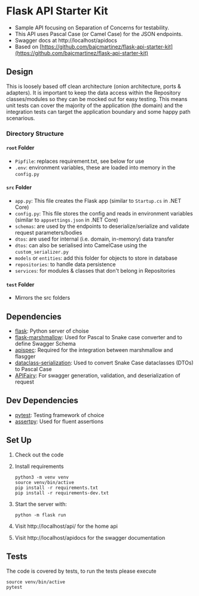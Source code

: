 # Flask API Starter Kit

- Sample API focusing on Separation of Concerns for testability.
- This API uses Pascal Case (or Camel Case) for the JSON endpoints.
- Swagger docs at http://localhost/apidocs 
- Based on [https://github.com/bajcmartinez/flask-api-starter-kit](https://github.com/bajcmartinez/flask-api-starter-kit)

## Design
This is loosely based off clean architecture (onion architecture, ports & adapters).
It is important to keep the data access within the Repository classes/modules so they
can be mocked out for easy testing. This means unit tests can cover the majority of the application (the domain)
and the integration tests can target the application boundary and some happy path scenarious.

### Directory Structure

#### `root` Folder
- `Pipfile`: replaces requirement.txt, see below for use
- `.env`: environment variables, these are loaded into memory in the `config.py`


#### `src` Folder
- `app.py`: This file creates the Flask app (similar to `Startup.cs` in .NET Core)
- `config.py`: This file stores the config and reads in environment variables (similar to `appsettings.json` in .NET Core)
- `schemas`: are used by the endpoints to deserialize/serialize and validate request parameters/bodies
- `dtos`: are used for internal (i.e. domain, in-memory) data transfer
- `dtos`: can also be serialised into CamelCase using the `custom_serializer.py`
- `models` or `entities`: add this folder for objects to store in database
- `repositories`: to handle data persistence
- `services`: for modules & classes that don't belong in Repositories

#### `test` Folder
- Mirrors the src folders 

## Dependencies

- [flask](https://palletsprojects.com/p/flask/): Python server of choise
- [flask-marshmallow](https://flask-marshmallow.readthedocs.io/en/latest/): Used for Pascal to Snake case converter and to define Swagger Schema
- [apispec](https://apispec.readthedocs.io/en/latest/): Required for the integration between marshmallow and flasgger
- [dataclass-serialization](https://github.com/madman-bob/python-dataclasses-serialization): Used to convert Snake Case dataclasses (DTOs) to Pascal Case
- [APIFairy](https://github.com/miguelgrinberg/APIFairy): For swagger generation, validation, and deserialization of request

## Dev Dependencies
- [pytest](https://docs.pytest.org/en/6.2.x/): Testing framework of choice
- [assertpy](https://github.com/assertpy/assertpy): Used for fluent assertions 

## Set Up

1. Check out the code
2. Install requirements
    ```
    python3 -m venv venv
    source venv/bin/active
    pip install -r requirements.txt
    pip install -r requirements-dev.txt
    ```
3. Start the server with:
    ```
    python -m flask run
    ```
   
5. Visit http://localhost/api/ for the home api

6. Visit http://localhost/apidocs for the swagger documentation
   
## Tests

The code is covered by tests, to run the tests please execute

```
source venv/bin/active
pytest
```



